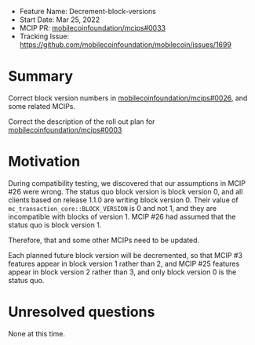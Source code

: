 - Feature Name: Decrement-block-versions
- Start Date: Mar 25, 2022
- MCIP PR: [mobilecoinfoundation/mcips#0033](https://github.com/mobilecoinfoundation/mcips/pull/0033)
- Tracking Issue: https://github.com/mobilecoinfoundation/mobilecoin/issues/1699

# Summary
[summary]: #summary

Correct block version numbers in [mobilecoinfoundation/mcips#0026](https://github.com/mobilecoinfoundation/mcips/pull/0026),
and some related MCIPs.

Correct the description of the roll out plan for [mobilecoinfoundation/mcips#0003](https://github.com/mobilecoinfoundation/mcips/pull/0003)

# Motivation
[motivation]: #motivation

During compatibility testing, we discovered that our assumptions in MCIP #26 were wrong.
The status quo block version is block version 0, and all clients based on release 1.1.0 are
writing block version 0. Their value of `mc_transaction_core::BLOCK_VERSION`
is 0 and not 1, and they are incompatible with blocks of version 1.
MCIP #26 had assumed that the status quo is block version 1.

Therefore, that and some other MCIPs need to be updated.

Each planned future block version will be decremented, so that MCIP #3 features appear in block version 1 rather than 2,
and MCIP #25 features appear in block version 2 rather than 3, and only block version 0 is the status quo.

# Unresolved questions
[unresolved-questions]: #unresolved-questions

None at this time.

